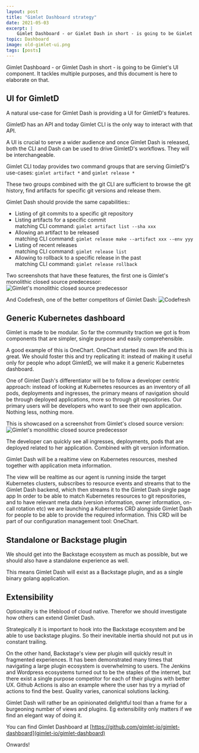 ```yaml
---
layout: post
title: "Gimlet Dashboard strategy"
date: 2021-05-03
excerpt: |
    Gimlet Dashboard - or Gimlet Dash in short - is going to be Gimlet's UI component. It tackles multiple purposes, and this document is here to elaborate on that.
topic: Dashboard
image: old-gimlet-ui.png
tags: [posts]
---
```


Gimlet Dashboard - or Gimlet Dash in short - is going to be Gimlet's UI component.
It tackles multiple purposes, and this document is here to elaborate on that.

## UI for GimletD
A natural use-case for Gimlet Dash is providing a UI for GimletD's features.

GimletD has an API and today Gimlet CLI is the only way to interact with that API.

A UI is crucial to serve a wider audience and once Gimlet Dash is released, both the CLI and Dash can be used to drive GimletD's workflows. They will be interchangeable.

Gimlet CLI today provides two command groups that are serving GimletD's use-cases: `gimlet artifact *` and `gimlet release *`

These two groups combined with the git CLI are sufficient to browse the git history, find artifacts for specific git versions and release them.

Gimlet Dash should provide the same capabilities::

- Listing of git commits to a specific git repository
- Listing artifacts for a specific commit
  <br />matching CLI command: `gimlet artifact list --sha xxx`
- Allowing an artifact to be released
  <br />matching CLI command: `gimlet release make --artifact xxx --env yyy`
- Listing of recent releases
  <br />matching CLI command: `gimlet release list`
- Allowing to rollback to a specific release in the past
  <br />matching CLI command: `gimlet release rollback`

Two screenshots that have these features, the first one is Gimlet's monolithic closed source predecessor:
![Gimlet's monolithic closed source predecessor](/old-gimlet-ui2.png)

And Codefresh, one of the better competitors of Gimlet Dash:
![Codefresh](/codefresh.png)

## Generic Kubernetes dashboard

Gimlet is made to be modular. So far the community traction we got is from components that are simpler, single purpose and easily comprehensible.

A good example of this is OneChart. OneChart started its own life and this is great.
We should foster this and try replicating it: instead of making it useful only for people who adopt GimletD, we will make it a generic Kubernetes dashboard.

One of Gimlet Dash's differentiator will be to follow a developer centric approach: 
instead of looking at Kubernetes resources as an inventory of all pods, deployments and ingresses, 
the primary means of navigation should be through deployed applications, more so through git repositories. 
Our primary users will be developers who want to see their own application. Nothing less, nothing more.

This is showcased on a screenshot from Gimlet's closed source version:
![Gimlet's monolithic closed source predecessor](/old-gimlet-ui.png)

The developer can quickly see all ingresses, deployments, pods that are deployed related to her application. Combined with git version information.

Gimlet Dash will be a realtime view on Kubernetes resources, meshed together with application meta information.


The view will be realtime as our agent is running inside the target Kubernetes clusters, subscribes to resource events and streams that to the Gimlet Dash backend, which then streams it to the Gimlet Dash single page app
In order to be able to match Kubernetes resources to git repositories, and to have relevant meta data (version information, owner information, on-call rotation etc) we are launching a Kubernetes CRD alongside Gimlet Dash for people to be able to provide the required information. This CRD will be part of our configuration management tool: OneChart.


## Standalone or Backstage plugin
We should get into the Backstage ecosystem as much as possible, but we should also have a standalone experience as well.

This means Gimlet Dash will exist as a Backstage plugin, and as a single binary golang application.

## Extensibility
Optionality is the lifeblood of cloud native. Therefor we should investigate how others can extend Gimlet Dash.

Strategically it is important to hook into the Backstage ecosystem and be able to use backstage plugins. So their inevitable inertia should not put us in constant trailing.

On the other hand, Backstage's view per plugin will quickly result in fragmented experiences. It has been demonstrated many times that navigating a large plugin ecosystem is overwhelming to users. The Jenkins and Wordpress ecosystems turned out to be the staples of the internet, but there exist a single purpose competitor for each of their plugins with better UX. Github Actions is also an example where the user has try a myriad of actions to find the best. Quality varies, canonical solutions lacking.

Gimlet Dash will rather be an opinionated delightful tool than a frame for a burgeoning number of views and plugins. Eg extensibility only matters if we find an elegant way of doing it.

You can find Gimlet Dashboard at [https://github.com/gimlet-io/gimlet-dashboard](gimlet-io/gimlet-dashboard)

Onwards!
